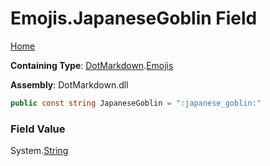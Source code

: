 # Emojis\.JapaneseGoblin Field

[Home](../../../README.md)

**Containing Type**: [DotMarkdown](../../README.md)\.[Emojis](../README.md)

**Assembly**: DotMarkdown\.dll

```csharp
public const string JapaneseGoblin = ":japanese_goblin:"
```

### Field Value

System\.[String](https://docs.microsoft.com/en-us/dotnet/api/system.string)